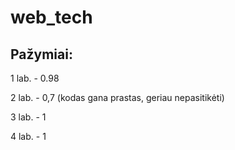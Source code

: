 # web_tech

## Pažymiai:

1 lab. - 0.98

2 lab. - 0,7 (kodas gana prastas, geriau nepasitikėti)

3 lab. - 1 

4 lab. - 1
